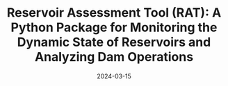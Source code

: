 ---
title: "Reservoir Assessment Tool (RAT): A Python Package for Monitoring the Dynamic State of Reservoirs and Analyzing Dam Operations"

collection: publications

category: manuscripts

permalink: /publication/2024-reservoir-assessment-tool-package
date: 2024-03-15
venue: 'Digital Water'
citation: 'S. Minocha, Das, P., and F. Hossain. Reservoir assessment tool (rat): A python package for monitoring the dynamic state of reservoirs and analyzing dam operations. Digital Water (In review), 2024'
---